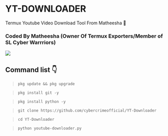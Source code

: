 # YT-DOWNLOADER

Termux Youtube Video Download Tool From Matheesha 🙂

### Coded By Matheesha (Owner Of Termux Exporters/Member of SL Cyber Warrriors)

<a href="https://github.com/cybercrimeofficial/Termux-Banner"><img src="Screenshot_2021-09-19-11-37-54-1.png"></a>

## Command list 👇

>`pkg update && pkg upgrade`

>`pkg install git -y`

>`pkg install python -y`

>`git clone https://github.com/cybercrimeofficial/YT-Downloader`

>`cd YT-Downloader`

>`python youtube-downloader.py`


